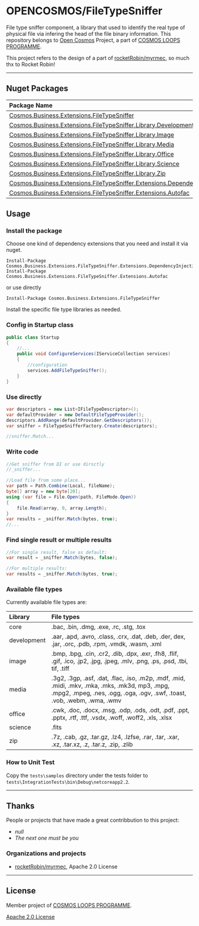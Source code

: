 # OPENCOSMOS/FileTypeSniffer

File type sniffer component, a library that used to identify the real type of physical file via infering the head of the file binary information. This repository belongs to [Open Cosmos](https://github.com/cosmos-open) Project, a part of [COSMOS LOOPS PROGRAMME](https://github.com/cosmos-loops/).

This project refers to the design of a part of [rocketRobin/myrmec](https://github.com/rocketRobin/myrmec), so much thx to Rocket Robin!

---

## Nuget Packages

| Package Name                                                                                                                                                                           | Version                                                                                                           | Downloads                                                                                                          |
| :------------------------------------------------------------------------------------------------------------------------------------------------------------------------------------- | :---------------------------------------------------------------------------------------------------------------- | :----------------------------------------------------------------------------------------------------------------- |
| [Cosmos.Business.Extensions.FileTypeSniffer](https://www.nuget.org/packages/Cosmos.Business.Extensions.FileTypeSniffer/)                                                               | ![](https://img.shields.io/nuget/v/Cosmos.Business.Extensions.FileTypeSniffer.svg)                                | ![](https://img.shields.io/nuget/dt/Cosmos.Business.Extensions.FileTypeSniffer.svg)                                |
| [Cosmos.Business.Extensions.FileTypeSniffer.Library.Development](https://www.nuget.org/packages/Cosmos.Business.Extensions.FileTypeSniffer.Library.Development/)                       | ![](https://img.shields.io/nuget/v/Cosmos.Business.Extensions.FileTypeSniffer.Library.Development.svg)            | ![](https://img.shields.io/nuget/dt/Cosmos.Business.Extensions.FileTypeSniffer.Library.Development.svg)            |
| [Cosmos.Business.Extensions.FileTypeSniffer.Library.Image](https://www.nuget.org/packages/Cosmos.Business.Extensions.FileTypeSniffer.Library.Image/)                                   | ![](https://img.shields.io/nuget/v/Cosmos.Business.Extensions.FileTypeSniffer.Library.Image.svg)                  | ![](https://img.shields.io/nuget/dt/Cosmos.Business.Extensions.FileTypeSniffer.Library.Image.svg)                  |
| [Cosmos.Business.Extensions.FileTypeSniffer.Library.Media](https://www.nuget.org/packages/Cosmos.Business.Extensions.FileTypeSniffer.Library.Media/)                                   | ![](https://img.shields.io/nuget/v/Cosmos.Business.Extensions.FileTypeSniffer.Library.Media.svg)                  | ![](https://img.shields.io/nuget/dt/Cosmos.Business.Extensions.FileTypeSniffer.Library.Media.svg)                  |
| [Cosmos.Business.Extensions.FileTypeSniffer.Library.Office](https://www.nuget.org/packages/Cosmos.Business.Extensions.FileTypeSniffer.Library.Office/)                                 | ![](https://img.shields.io/nuget/v/Cosmos.Business.Extensions.FileTypeSniffer.Library.Office.svg)                 | ![](https://img.shields.io/nuget/dt/Cosmos.Business.Extensions.FileTypeSniffer.Library.Office.svg)                 |
| [Cosmos.Business.Extensions.FileTypeSniffer.Library.Science](https://www.nuget.org/packages/Cosmos.Business.Extensions.FileTypeSniffer.Library.Science/)                               | ![](https://img.shields.io/nuget/v/Cosmos.Business.Extensions.FileTypeSniffer.Library.Science.svg)                | ![](https://img.shields.io/nuget/dt/Cosmos.Business.Extensions.FileTypeSniffer.Library.Science.svg)                |
| [Cosmos.Business.Extensions.FileTypeSniffer.Library.Zip](https://www.nuget.org/packages/Cosmos.Business.Extensions.FileTypeSniffer.Library.Zip/)                                       | ![](https://img.shields.io/nuget/v/Cosmos.Business.Extensions.FileTypeSniffer.Library.Zip.svg)                    | ![](https://img.shields.io/nuget/dt/Cosmos.Business.Extensions.FileTypeSniffer.Library.Zip.svg)                    |
| [Cosmos.Business.Extensions.FileTypeSniffer.Extensions.DependencyInjection](https://www.nuget.org/packages/Cosmos.Business.Extensions.FileTypeSniffer.Extensions.DependencyInjection/) | ![](https://img.shields.io/nuget/v/Cosmos.Business.Extensions.FileTypeSniffer.Extensions.DependencyInjection.svg) | ![](https://img.shields.io/nuget/dt/Cosmos.Business.Extensions.FileTypeSniffer.Extensions.DependencyInjection.svg) |
| [Cosmos.Business.Extensions.FileTypeSniffer.Extensions.Autofac](https://www.nuget.org/packages/Cosmos.Business.Extensions.FileTypeSniffer.Extensions.Autofac/)                         | ![](https://img.shields.io/nuget/v/Cosmos.Business.Extensions.FileTypeSniffer.Extensions.Autofac.svg)             | ![](https://img.shields.io/nuget/dt/Cosmos.Business.Extensions.FileTypeSniffer.Extensions.Autofac.svg)             |

## Usage

### Install the package

Choose one kind of dependency extensions that you need and install it via nuget.

```
Install-Package Cosmos.Business.Extensions.FileTypeSniffer.Extensions.DependencyInjection
Install-Package Cosmos.Business.Extensions.FileTypeSniffer.Extensions.Autofac
```

or use directly

```
Install-Package Cosmos.Business.Extensions.FileTypeSniffer
```

Install the specific file type libraries as needed.

### Config in Startup class

```c#
public class Startup
{
    //...
    public void ConfigureServices(IServiceCollection services)
    {
        //configuration
        services.AddFileTypeSniffer();
    }
}
```

### Use directly

```c#
var descriptors = new List<IFileTypeDescriptor>();
var defaultProvider = new DefaultFileTypeProvider();
descriptors.AddRange(defaultProvider.GetDescriptors());
var sniffer = FileTypeSnifferFactory.Create(descriptors);

//sniffer.Match...
```

### Write code

```c#
//Get sniffer from DI or use dirsctly
//_sniffer...

//Load file from some place...
var path = Path.Combine(Local, fileName);
byte[] array = new byte[20];
using (var file = File.Open(path, FileMode.Open))
{
    file.Read(array, 0, array.Length);
}
var results = _sniffer.Match(bytes, true);
//...
```

### Find single result or multiple results

```c#
//For single result, false as default:
var result = _sniffer.Match(bytes, false);

//For multiple results:
var results = _sniffer.Match(bytes, true);
```

### Available file types

Currently available file types are:

| Library     | File types                                                                                                                                                                    |
| :---------- | :---------------------------------------------------------------------------------------------------------------------------------------------------------------------------- |
| core        | .bac, .bin, .dmg, .exe, .rc, .stg, .tox                                                                                                                                       |
| development | .aar, .apd, .avro, .class, .crx, .dat, .deb, .der, dex, .jar, .orc, .pdb, .rpm, .vmdk, .wasm, .xml                                                                            |
| image       | .bmp, .bpg, .cin, .cr2, .dib, .dpx, .exr, .fh8, .flif, .gif, .ico, .jp2, .jpg, .jpeg, .mlv, .png, .ps, .psd, .tbi, tif, .tiff                                                 |
| media       | .3g2, .3gp, .asf, .dat, .flac, .iso, .m2p, .mdf, .mid, .midi, .mkv, .mka, .mks, .mk3d, mp3, .mpg, .mpg2, .mpeg, .nes, .ogg, .oga, .ogv, .swf, .toast, .vob, .webm, .wma, .wmv |
| office      | .cwk, .doc, .docx, .msg, .odp, .ods, .odt, .pdf, .ppt, .pptx, .rtf, .ttf, .vsdx, .woff, .woff2, .xls, .xlsx                                                                   |
| science     | .fits                                                                                                                                                                         |
| zip         | .7z, .cab, .gz, .tar.gz, .lz4, .lzfse, .rar, .tar, .xar, .xz, .tar.xz, .z, .tar.z, .zip, .zlib                                                                                |

### How to Unit Test

Copy the `tests\samples` directory under the tests folder to `tests\IntegrationTests\bin\Debug\netcoreapp2.2`.

---

## Thanks

People or projects that have made a great contribbution to this project:

- _null_
- _The next one must be you_

### Organizations and projects

- [rocketRobin/myrmec](https://github.com/rocketRobin/myrmec), Apache 2.0 License

---

## License

Member project of [COSMOS LOOPS PROGRAMME](https://github.com/cosmos-loops).

[Apache 2.0 License](/LICENSE)
